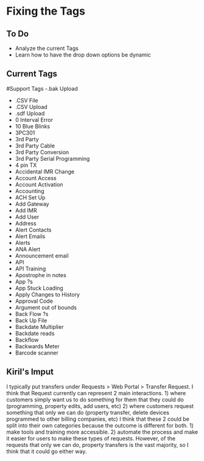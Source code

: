 # Fixing the Tags
## To Do
- Analyze the current Tags
- Learn how to have the drop down options be dynamic 

## Current Tags
#Support Tags
-.bak Upload
- .CSV File
- .CSV Upload
- .sdf Upload
- 0 Interval Error
- 10 Blue Blinks
- 3PC301
- 3rd Party
- 3rd Party Cable
- 3rd Party Conversion
- 3rd Party Serial Programming
- 4 pin TX
- Accidental IMR Change
- Account Access
- Account Activation
- Accounting
- ACH Set Up
- Add Gateway
- Add IMR
- Add User
- Address
- Alert Contacts
- Alert Emails
- Alerts
- ANA Alert
- Announcement email
- API
- API Training
- Apostrophe in notes
- App ?s
- App Stuck Loading
- Apply Changes to History
- Approval Code
- Argument out of bounds
- Back Flow ?s
- Back Up File
- Backdate Multiplier
- Backdate reads
- Backflow
- Backwards Meter 
- Barcode scanner

## Kiril's Imput 

I typically put transfers under Requests > Web Portal > Transfer Request. I think that Request currently can represent 2 main interactions. 1) where customers simply want us to do something for them that they could do (programming, property edits, add users, etc) 2) where customers request something that only we can do (property transfer, delete devices programmed to other billing companies, etc) I think that these 2 could be split into their own categories because the outcome is different for both. 1) make tools and training more accessible. 2) automate the process and make it easier for users to make these types of requests. However, of the requests that only we can do, property transfers is the vast majority, so I think that it could go either way.
